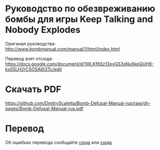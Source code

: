 # Руководство по обезвреживанию бомбы для игры Keep Talking and Nobody Explodes

Оригинал руководства:  
http://www.bombmanual.com/manual/1/html/index.html

Перевод взят отсюда:  
https://docs.google.com/document/d/1WLKf6Sz13xyGS3sNu0keQUH9-kxS5LH2rCSOSA6t3Tc/edit

# Скачать PDF
https://github.com/DmitryScaletta/Bomb-Defusal-Manual-rus/raw/gh-pages/Bomb-Defusal-Manual-rus.pdf

# Перевод
Об ошибках перевода сообщайте [сюда](http://rutracker.org/forum/viewtopic.php?p=68951948) или [сюда](https://github.com/DmitryScaletta/Bomb-Defusal-Manual-rus/issues)
